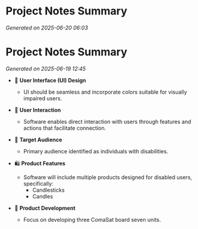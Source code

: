 # Project Notes Summary

*Generated on 2025-06-20 06:03*

# Project Notes Summary

*Generated on 2025-06-19 12:45*

- 🌈 **User Interface (UI) Design**
  - UI should be seamless and incorporate colors suitable for visually impaired users.

- 🤝 **User Interaction**
  - Software enables direct interaction with users through features and actions that facilitate connection.

- 🎯 **Target Audience**
  - Primary audience identified as individuals with disabilities.

- 🛍️ **Product Features**
  - Software will include multiple products designed for disabled users, specifically:
    - Candlesticks
    - Candles

- 🔧 **Product Development**
  - Focus on developing three ComaSat board seven units.